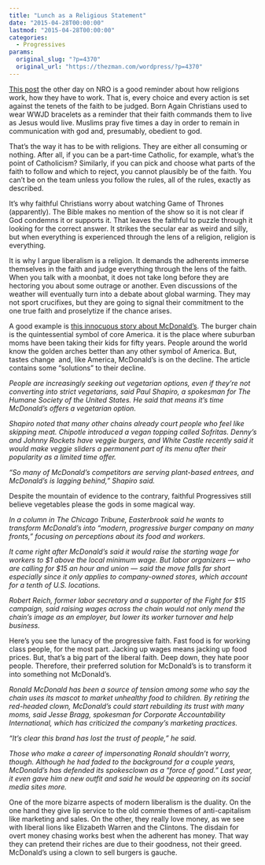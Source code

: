 ```yaml
---
title: "Lunch as a Religious Statement"
date: "2015-04-28T00:00:00"
lastmod: "2015-04-28T00:00:00"
categories:
  - Progressives
params:
  original_slug: "?p=4370"
  original_url: "https://thezman.com/wordpress/?p=4370"
---
```


<a
href="http://www.nationalreview.com/corner/417521/should-christians-watch-game-thrones-michael-potemra"
rel="noopener" target="_blank">This post</a> the other day on NRO is a
good reminder about how religions work, how they have to work. That is,
every choice and every action is set against the tenets of the faith to
be judged. Born Again Christians used to wear WWJD bracelets as a
reminder that their faith commands them to live as Jesus would live.
Muslims pray five times a day in order to remain in communication with
god and, presumably, obedient to god.

That’s the way it has to be with religions. They are either all
consuming or nothing. After all, if you can be a part-time Catholic, for
example, what’s the point of Catholicism? Similarly, if you can pick and
choose what parts of the faith to follow and which to reject, you cannot
plausibly be of the faith. You can’t be on the team unless you follow
the rules, all of the rules, exactly as described.

It’s why faithful Christians worry about watching Game of Thrones
(apparently). The Bible makes no mention of the show so it is not clear
if God condemns it or supports it. That leaves the faithful to puzzle
through it looking for the correct answer. It strikes the secular ear as
weird and silly, but when everything is experienced through the lens of
a religion, religion is everything.

It is why I argue liberalism is a religion. It demands the adherents
immerse themselves in the faith and judge everything through the lens of
the faith. When you talk with a moonbat, it does not take long before
they are hectoring you about some outrage or another. Even discussions
of the weather will eventually turn into a debate about global warming.
They may not sport crucifixes, but they are going to signal their
commitment to the one true faith and proselytize if the chance arises.

A good example is <a
href="http://apnews.myway.com/article/20150424/us--mcdonalds-turnaround_ideas-c9aa7a838a.html"
rel="noopener" target="_blank">this innocuous story about McDonald’s</a>.
The burger chain is the quintessential symbol of core America. it is the
place where suburban moms have been taking their kids for fifty years.
People around the world know the golden arches better than any other
symbol of America. But, tastes change  and, like America, McDonald’s is
on the decline. The article contains some “solutions” to their decline.

*People are increasingly seeking out vegetarian options, even if they’re
not converting into strict vegetarians, said Paul Shapiro, a spokesman
for The Humane Society of the United States. He said that means it’s
time McDonald’s offers a vegetarian option.*

*Shapiro noted that many other chains already court people who feel like
skipping meat. Chipotle introduced a vegan topping called Sofritas.
Denny’s and Johnny Rockets have veggie burgers, and White Castle
recently said it would make veggie sliders a permanent part of its menu
after their popularity as a limited time offer.*

*“So many of McDonald’s competitors are serving plant-based entrees, and
McDonald’s is lagging behind,” Shapiro said.*

Despite the mountain of evidence to the contrary, faithful Progressives
still believe vegetables please the gods in some magical way.

*In a column in The Chicago Tribune, Easterbrook said he wants to
transform McDonald’s into “modern, progressive burger company on many
fronts,” focusing on perceptions about its food and workers.*

*It came right after McDonald’s said it would raise the starting wage
for workers to $1 above the local minimum wage. But labor organizers —
who are calling for $15 an hour and union — said the move falls far
short especially since it only applies to company-owned stores, which
account for a tenth of U.S. locations.*

*Robert Reich, former labor secretary and a supporter of the Fight for
$15 campaign, said raising wages across the chain would not only mend
the chain’s image as an employer, but lower its worker turnover and help
business.*

Here’s you see the lunacy of the progressive faith. Fast food is for
working class people, for the most part. Jacking up wages means jacking
up food prices. But, that’s a big part of the liberal faith. Deep down,
they hate poor people. Therefore, their preferred solution for
McDonald’s is to transform it into something not McDonald’s.

*Ronald McDonald has been a source of tension among some who say the
chain uses its mascot to market unhealthy food to children. By retiring
the red-headed clown, McDonald’s could start rebuilding its trust with
many moms, said Jesse Bragg, spokesman for Corporate Accountability
International, which has criticized the company’s marketing practices.*

*“It’s clear this brand has lost the trust of people,” he said.*

*Those who make a career of impersonating Ronald shouldn’t worry,
though. Although he had faded to the background for a couple years,
McDonald’s has defended its spokesclown as a “force of good.” Last year,
it even gave him a new outfit and said he would be appearing on its
social media sites more.*

One of the more bizarre aspects of modern liberalism is the duality. On
the one hand they give lip service to the old commie themes of
anti-capitalism like marketing and sales. On the other, they really love
money, as we see with liberal lions like Elizabeth Warren and the
Clintons. The disdain for overt money chasing works best when the
adherent has money. That way they can pretend their riches are due to
their goodness, not their greed. McDonald’s using a clown to sell
burgers is gauche.
